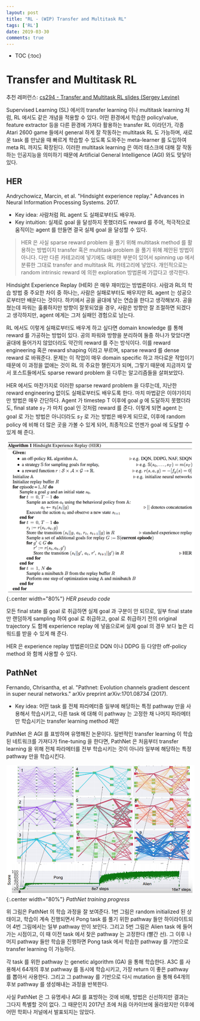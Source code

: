 ```yaml
---
layout: post
title: "RL - (WIP) Transfer and Multitask RL"
tags: ['RL']
date: 2019-03-30
comments: true
---
```


* TOC
{:toc}

# Transfer and Multitask RL

추천 레퍼런스: [cs294 - Transfer and Multitask RL slides (Sergey Levine)](http://rail.eecs.berkeley.edu/deeprlcourse/static/slides/lec-19.pdf)

Supervised Learning (SL) 에서의 transfer learning 이나 multitask learning 처럼, RL 에서도 같은 개념을 적용할 수 있다. 어떤 환경에서 학습한 policy/value, feature extractor 등을 다른 환경에 가져다 활용하는 transfer RL 이라던가, 각종 Atari 2600 game 들에서 general 하게 잘 작동하는 multitask RL 도 가능하며, 새로운 task 를 만났을 때 빠르게 학습할 수 있도록 도와주는 meta-learner 를 도입하여 meta RL 까지도 확장된다. 이러한 multitask learning 은 여러 태스크에 대해 잘 작동하는 인공지능을 의미하기 때문에 Artificial General Intelligence (AGI) 와도 맞닿아 있다.

<!-- ## UVFA (Universal Value Function Approximator)

SKIP -->

## HER

Andrychowicz, Marcin, et al. "Hindsight experience replay." Advances in Neural Information Processing Systems. 2017.

- Key idea: 사람처럼 RL agent 도 실패로부터도 배우자.
- Key intuition: 실제로 goal 을 달성하지 못했더라도 reward 를 주어, 적극적으로 움직이는 agent 를 만들면 결국 실제 goal 을 달성할 수 있다.

> HER 은 사실 sparse reward problem 을 풀기 위해 multitask method 를 활용하는 방법이지 transfer 혹은 multitask problem 을 풀기 위해 제안된 방법이 아니다. 다만 다른 카테고리에 넣기에도 애매한 부분이 있어서 spinning up 에서 분류한 그대로 transfer and multitask RL 카테고리에 넣었다. 개인적으로는 random intrinsic reward 에 의한 exploration 방법론에 가깝다고 생각한다.

Hindsight Experience Replay (HER) 은 매우 재미있는 방법론이다. 사람과 RL의 학습 방법 중 주요한 차이 중 하나는, 사람은 실패로부터도 배우지만 RL agent 는 성공으로부터만 배운다는 것이다. 하키에서 공을 골대에 넣는 연습을 한다고 생각해보자. 공을 쳤는데 파워는 훌륭하지만 방향이 잘못되었을 경우, 사람은 방향만 잘 조절하면 되겠다고 생각하지만, agent 에게는 그저 실패인 경험으로 남는다. 

RL 에서도 이렇게 실패로부터도 배우게 하고 싶다면 domain knowledge 를 통해 reward 를 가공하는 방법이 있다. 공의 파워와 방향을 분리하여 둘중 하나가 맞았다면 골대에 들어가지 않았더라도 약간의 reward 를 주는 방식이다. 이를 reward engineering 혹은 reward shaping 이라고 부르며, sparse reward 를 dense reward 로 바꿔준다. 문제는 이 작업이 매우 domain specific 하고 까다로운 작업이기 때문에 이 과정을 없애는 것이 RL 의 주요한 챌린지가 되며, 그렇기 때문에 지금까지 앞서 포스트들에서도 sparse reward problem 을 다루는 알고리즘들을 살펴보았다.

HER 에서도 마찬가지로 이러한 sparse reward problem 을 다루는데, 지난한 reward engineering 없이도 실패로부터도 배우도록 한다. 마치 마법같은 이야기이지만 방법은 매우 간단하다. Agent 가 timestep T 이후에 goal $g$ 에 도달하지 못했더라도, final state $s_T$ 가 마치 goal 인 것처럼 reward 를 준다. 이렇게 되면 agent 는 goal 로 가는 방법은 아니더라도 $s_T$ 로 가는 방법은 배우게 되므로, 이후에 random policy 에 비해 더 많은 곳을 가볼 수 있게 되어, 최종적으로 언젠가 goal 에 도달할 수 있게 해 준다.

![her-algorithm](/assets/rl/tm-her-algo.png){:.center width="80%"}
*HER pseudo code*

모든 final state 를 goal 로 취급하면 실제 goal 과 구분이 안 되므로, 일부 final state 만 랜덤하게 sampling 하여 goal 로 취급하고, goal 로 취급하기 전의 original trajectory 도 함께 experience replay 에 넣음으로써 실제 goal 의 경우 보다 높은 리워드를 받을 수 있게 해 준다.

HER 은 experience replay 방법론이므로 DQN 이나 DDPG 등 다양한 off-policy method 와 함께 사용할 수 있다.

<!-- Intrinsic motivation 파트에서는 sparse reward problem 을 풀기 위해 uncertainty 기반의 exploration 을 제안하였다. 하지만 search space 가 정말 크고 매우 sparse reward 인 문제를 생각해보자. Uncertainty 기반 exploration 을 한다고 하더라도, 시작 위치 근처를 전부 탐색했는데 여전히 reward 를 받지 못했다면 문제가 발생한다. Agent 의 입장에서 시작 위치 근방은 전부 certain 한 state 이므로 더이상 uncertainty 기반 exploration 은 도움이 되지 않으며, 동시에 여전히 policy 는 reward 를 받지 못했으므로 random policy 에서 벗어나지 못했다. Random policy 로 certain 영역 밖으로 벗어나야만 uncertainty 기반 exploration 이 작동할 텐데,  -->


## PathNet

Fernando, Chrisantha, et al. "Pathnet: Evolution channels gradient descent in super neural networks." arXiv preprint arXiv:1701.08734 (2017).

- Key idea: 어떤 task 를 전체 파라메터중 일부에 해당하는 특정 pathway 만을 사용해서 학습시키고, 다른 task 에 대해 이 pathway 는 고정한 채 나머지 파라메터만 학습시키는 transfer learning method 제안

PathNet 은 AGI 를 표방하며 유명해진 논문이다. 일반적인 transfer learning 이 학습된 네트워크를 가져다가 fine-tuning 을 한다면, PathNet 은 처음부터 transfer learning 을 위해 전체 파라메터를 전부 학습시키는 것이 아니라 일부에 해당하는 특정 pathway 만을 학습시킨다.

![pathnet-progress](/assets/rl/tm-pathnet.png){:.center width="80%"}
*PathNet training progress*

위 그림은 PathNet 의 학습 과정을 잘 보여준다. 1번 그림은 random initialized 된 상태이고, 학습이 계속 진행되면서 Pong task 를 풀기 위한 pathway 들만 하이라이트되어 4번 그림에서는 일부 pathway 만이 보인다. 그리고 5번 그림은 Alien task 에 들어가는 시점이고, 이 때 이전 task 에서 찾은 pathway 는 고정한다 (빨간 선). 그 이후 나머지 pathway 들만 학습을 진행하면 Pong task 에서 학습한 pathway 를 기반으로 transfer learning 이 가능하다.

각 task 를 위한 pathway 는 genetic algorithm (GA) 을 통해 학습한다. A3C 를 사용해서 64개의 후보 pathway 를 동시에 학습시키고, 가장 return 이 좋은 pathway 를 뽑아서 사용한다. 그리고 그 pathway 를 기반으로 다시 mutation 을 통해 64개의 후보 pathway 를 생성해내는 과정을 반복한다.

사실 PathNet 은 그 유명세나 AGI 를 표방하는 것에 비해, 방법은 신선하지만 결과는 그다지 특별할 것이 없다. 그 때문인지 2017년 초에 처음 아카이브에 올라왔지만 이후에 어떤 학회나 저널에서 발표되지는 않았다.